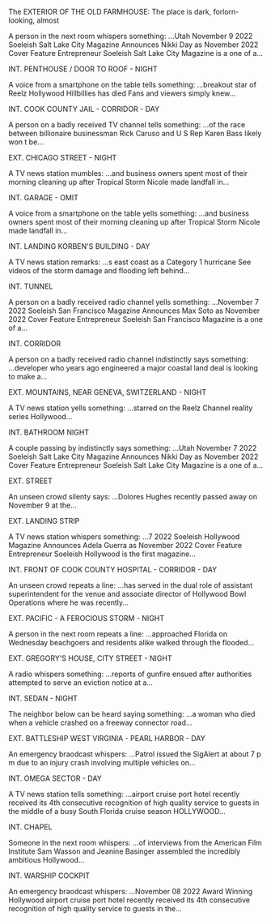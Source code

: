 The EXTERIOR OF THE OLD FARMHOUSE: The place is dark, forlorn-looking, almost

A person in the next room whispers something: ...Utah November 9 2022 Soeleish Salt Lake City Magazine Announces Nikki Day as November 2022 Cover Feature Entrepreneur Soeleish Salt Lake City Magazine is a one of a...

INT. PENTHOUSE / DOOR TO ROOF - NIGHT

A voice from a smartphone on the table tells something: ...breakout star of Reelz Hollywood Hillbillies has died Fans and viewers simply knew...

INT. COOK COUNTY JAIL - CORRIDOR - DAY

A person on a badly received TV channel tells something: ...of the race between billionaire businessman Rick Caruso and U S Rep Karen Bass likely won t be...

EXT. CHICAGO STREET - NIGHT

A TV news station mumbles: ...and business owners spent most of their morning cleaning up after Tropical Storm Nicole made landfall in...

INT. GARAGE - OMIT

A voice from a smartphone on the table yells something: ...and business owners spent most of their morning cleaning up after Tropical Storm Nicole made landfall in...

INT. LANDING  KORBEN'S  BUILDING - DAY

A TV news station remarks: ...s east coast as a Category 1 hurricane See videos of the storm damage and flooding left behind...

INT. TUNNEL

A person on a badly received radio channel yells something: ...November 7 2022 Soeleish San Francisco Magazine Announces Max Soto as November 2022 Cover Feature Entrepreneur Soeleish San Francisco Magazine is a one of a...

INT. CORRIDOR

A person on a badly received radio channel indistinctly says something: ...developer who years ago engineered a major coastal land deal is looking to make a...

EXT. MOUNTAINS, NEAR GENEVA, SWITZERLAND - NIGHT

A TV news station yells something: ...starred on the Reelz Channel reality series Hollywood...

INT. BATHROOM		   NIGHT

A couple passing by indistinctly says something: ...Utah November 7 2022 Soeleish Salt Lake City Magazine Announces Nikki Day as November 2022 Cover Feature Entrepreneur Soeleish Salt Lake City Magazine is a one of a...

EXT. STREET

An unseen crowd silenty says: ...Dolores Hughes recently passed away on November 9 at the...

EXT. LANDING  STRIP

A TV news station whispers something: ...7 2022 Soeleish Hollywood Magazine Announces Adela Guerra as November 2022 Cover Feature Entrepreneur Soeleish Hollywood is the first magazine...

INT. FRONT OF COOK COUNTY HOSPITAL - CORRIDOR - DAY

An unseen crowd repeats a line: ...has served in the dual role of assistant superintendent for the venue and associate director of Hollywood Bowl Operations where he was recently...

EXT. PACIFIC - A FEROCIOUS STORM - NIGHT

A person in the next room repeats a line: ...approached Florida on Wednesday beachgoers and residents alike walked through the flooded...

EXT. GREGORY'S HOUSE, CITY STREET - NIGHT

A radio whispers something: ...reports of gunfire ensued after authorities attempted to serve an eviction notice at a...

INT. SEDAN - NIGHT

The neighbor below can be heard saying something: ...a woman who died when a vehicle crashed on a freeway connector road...

EXT. BATTLESHIP WEST VIRGINIA - PEARL HARBOR - DAY

An emergency braodcast whispers: ...Patrol issued the SigAlert at about 7 p m due to an injury crash involving multiple vehicles on...

INT. OMEGA SECTOR - DAY

A TV news station tells something: ...airport cruise port hotel recently received its 4th consecutive recognition of high quality service to guests in the middle of a busy South Florida cruise season HOLLYWOOD...

INT. CHAPEL

Someone in the next room whispers: ...of interviews from the American Film Institute Sam Wasson and Jeanine Basinger assembled the incredibly ambitious Hollywood...

INT. WARSHIP  COCKPIT

An emergency braodcast whispers: ...November 08 2022 Award Winning Hollywood airport cruise port hotel recently received its 4th consecutive recognition of high quality service to guests in the...

